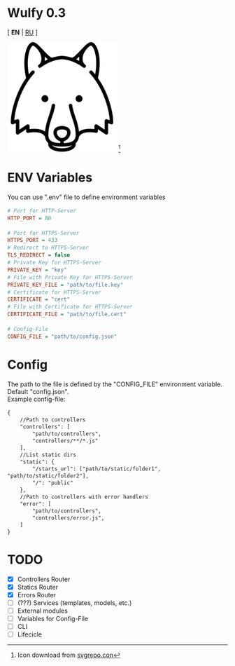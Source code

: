 # Wulfy 0.3
[ **EN** | [RU](README.RU.MD) ]

<img src="public/icon.svg" width="250" title="Temporary icon Wulfy"/> [^1]

# ENV Variables
You can use ".env" file to define environment variables

```ini
# Port for HTTP-Server
HTTP_PORT = 80 

# Port for HTTPS-Server
HTTPS_PORT = 433 
# Redirect to HTTPS-Server
TLS_REDIRECT = false
# Private Key for HTTPS-Server
PRIVATE_KEY = "key"
# File with Private Key for HTTPS-Server
PRIVATE_KEY_FILE = "path/to/file.key"
# Certificate for HTTPS-Server
CERTIFICATE = "cert"
# File with Certificate for HTTPS-Server
CERTIFICATE_FILE = "path/to/file.cert"

# Config-File
CONFIG_FILE = "path/to/config.json"
```

# Config
The path to the file is defined by the "CONFIG_FILE" environment variable. Default "config.json".  
Example config-file:
```jsonc
{
	//Path to controllers
	"controllers": [
		"path/to/controllers",
		"controllers/**/*.js"
	],
	//List static dirs
	"static": {
		"/starts_url": ["path/to/static/folder1", "path/to/static/folder2"],
		"/": "public"
	},
	//Path to controllers with error handlers
	"error": [
		"path/to/controllers",
		"controllers/error.js",
	]
}

```

# TODO
- [x] Controllers Router
- [x] Statics Router
- [x] Errors Router
- [ ] \(???) Services (templates, models, etc.)
- [ ] External modules
- [ ] Variables for Config-File
- [ ] CLI
- [ ] Lifecicle

[^1]: Icon download from [svgrepo.con](https://www.svgrepo.com/svg/89615/wolf-head)
